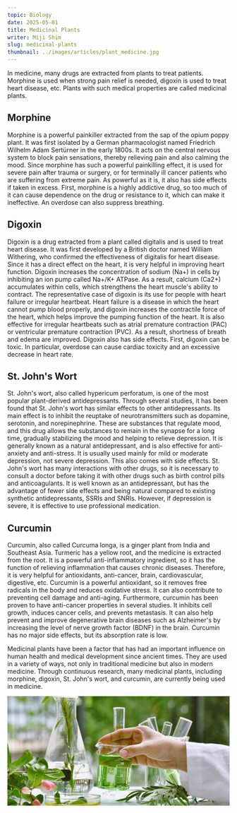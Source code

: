 ```yaml
---
topic: Biology
date: 2025-05-01
title: Medicinal Plants
writer: Miji Shim
slug: medicinal-plants
thumbnail: ../images/articles/plant_medicine.jpg
---
```

In medicine, many drugs are extracted from plants to treat patients. Morphine is used when strong pain relief is needed, digoxin is used to treat heart disease, etc. Plants with such medical properties are called medicinal plants.

## Morphine
Morphine is a powerful painkiller extracted from the sap of the opium poppy plant. It was first isolated by a German pharmacologist named Friedrich Wilhelm Adam Sertürner in the early 1800s. It acts on the central nervous system to block pain sensations, thereby relieving pain and also calming the mood. Since morphine has such a powerful painkilling effect, it is used for severe pain after trauma or surgery, or for terminally ill cancer patients who are suffering from extreme pain. As powerful as it is, it also has side effects if taken in excess. First, morphine is a highly addictive drug, so too much of it can cause dependence on the drug or resistance to it, which can make it ineffective. An overdose can also suppress breathing.

## Digoxin
Digoxin is a drug extracted from a plant called digitalis and is used to treat heart disease. It was first developed by a British doctor named William Withering, who confirmed the effectiveness of digitalis for heart disease. Since it has a direct effect on the heart, it is very helpful in improving heart function. Digoxin increases the concentration of sodium (Na+) in cells by inhibiting an ion pump called Na+/K+ ATPase. As a result, calcium (Ca2+) accumulates within cells, which strengthens the heart muscle's ability to contract. The representative case of digoxin is its use for people with heart failure or irregular heartbeat. Heart failure is a disease in which the heart cannot pump blood properly, and digoxin increases the contractile force of the heart, which helps improve the pumping function of the heart. It is also effective for irregular heartbeats such as atrial premature contraction (PAC) or ventricular premature contraction (PVC). As a result, shortness of breath and edema are improved. Digoxin also has side effects. First, digoxin can be toxic. In particular, overdose can cause cardiac toxicity and an excessive decrease in heart rate.

## St. John's Wort
St. John's wort, also called hypericum perforatum, is one of the most popular plant-derived antidepressants. Through several studies, it has been found that St. John's wort has similar effects to other antidepressants. Its main effect is to inhibit the reuptake of neurotransmitters such as dopamine, serotonin, and norepinephrine. These are substances that regulate mood, and this drug allows the substances to remain in the synapse for a long time, gradually stabilizing the mood and helping to relieve depression. It is generally known as a natural antidepressant, and is also effective for anti-anxiety and anti-stress. It is usually used mainly for mild or moderate depression, not severe depression. This also comes with side effects. St. John's wort has many interactions with other drugs, so it is necessary to consult a doctor before taking it with other drugs such as birth control pills and anticoagulants. It is well known as an antidepressant, but has the advantage of fewer side effects and being natural compared to existing synthetic antidepressants, SSRIs and SNRIs. However, if depression is severe, it is effective to use professional medication.

## Curcumin
Curcumin, also called Curcuma longa, is a ginger plant from India and Southeast Asia. Turmeric has a yellow root, and the medicine is extracted from the root. It is a powerful anti-inflammatory ingredient, so it has the function of relieving inflammation that causes chronic diseases. Therefore, it is very helpful for antioxidants, anti-cancer, brain, cardiovascular, digestive, etc. Curcumin is a powerful antioxidant, so it removes free radicals in the body and reduces oxidative stress. It can also contribute to preventing cell damage and anti-aging. Furthermore, curcumin has been proven to have anti-cancer properties in several studies. It inhibits cell growth, induces cancer cells, and prevents metastasis. It can also help prevent and improve degenerative brain diseases such as Alzheimer's by increasing the level of nerve growth factor (BDNF) in the brain. Curcumin has no major side effects, but its absorption rate is low.

Medicinal plants have been a factor that has had an important influence on human health and medical development since ancient times. They are used in a variety of ways, not only in traditional medicine but also in modern medicine. Through continuous research, many medicinal plants, including morphine, digoxin, St. John's wort, and curcumin, are currently being used in medicine. 

![](../images/articles/plant_medicine.jpg)